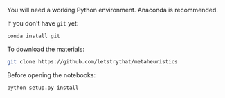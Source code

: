 You will need a working Python environment. Anaconda is recommended.

If you don't have `git` yet:
```sh
conda install git
```

To download the materials:
```sh
git clone https://github.com/letstrythat/metaheuristics
```

Before opening the notebooks:
```
python setup.py install
```

